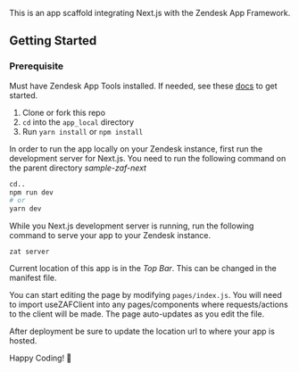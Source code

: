 This is an app scaffold integrating Next.js with the Zendesk App Framework.

## Getting Started 

### Prerequisite
Must have Zendesk App Tools installed. If needed, see these [docs](https://developer.zendesk.com/documentation/apps/zendesk-app-tools-zat/installing-and-using-the-zendesk-apps-tools/) to get started.

1. Clone or fork this repo
2. `cd` into the `app_local` directory
3. Run `yarn install` or `npm install`

In order to run the app locally on your Zendesk instance, first run the development server for Next.js. You need to run the following command on the parent directory _sample-zaf-next_

```bash
cd..
npm run dev
# or
yarn dev
```

While you Next.js development server is running, run the following command to serve your app to your Zendesk instance.

```
zat server
```

Current location of this app is in the *Top Bar*. This can be changed in the manifest file.

You can start editing the page by modifying `pages/index.js`. You will need to import useZAFClient into any pages/components where requests/actions to the client will be made. The page auto-updates as you edit the file. 

After deployment be sure to update the location url to where your app is hosted.

Happy Coding! 🥳
